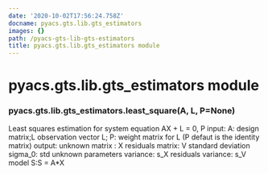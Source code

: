 ```yaml
---
date: '2020-10-02T17:56:24.758Z'
docname: pyacs.gts.lib.gts_estimators
images: {}
path: /pyacs-gts-lib-gts-estimators
title: pyacs.gts.lib.gts_estimators module
---
```


# pyacs.gts.lib.gts_estimators module


### pyacs.gts.lib.gts_estimators.least_square(A, L, P=None)
Least squares estimation for system equation AX + L = 0, P
input: A: design matrix;L observation vector L; P: weight matrix for L
(P defaut is the identity matrix)
output: unknown matrix  : X
residuals matrix: V
standard deviation sigma_0: std
unknown parameters variance: s_X
residuals variance: s_V
model S:S = A\*X
